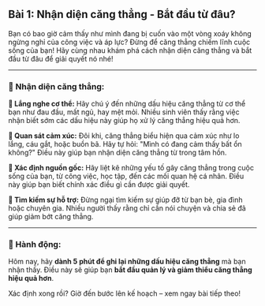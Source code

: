 ## Bài 1: Nhận diện căng thẳng - Bắt đầu từ đâu?

Bạn có bao giờ cảm thấy như mình đang bị cuốn vào một vòng xoáy không ngừng nghỉ của công việc và áp lực? Đừng để căng thẳng chiếm lĩnh cuộc sống của bạn! Hãy cùng nhau khám phá cách nhận diện căng thẳng và bắt đầu từ đâu để giải quyết nó nhé!

---

### 📌 Nhận diện căng thẳng:

**🔹 Lắng nghe cơ thể:**
Hãy chú ý đến những dấu hiệu căng thẳng từ cơ thể bạn như đau đầu, mất ngủ, hay mệt mỏi. Nhiều sinh viên thấy rằng việc nhận biết sớm các dấu hiệu này giúp họ xử lý căng thẳng hiệu quả hơn.

**🔹 Quan sát cảm xúc:**
Đôi khi, căng thẳng biểu hiện qua cảm xúc như lo lắng, cáu gắt, hoặc buồn bã. Hãy tự hỏi: "Mình có đang cảm thấy bất ổn không?" Điều này giúp bạn nhận diện căng thẳng từ trong tâm hồn.

**🔹 Xác định nguồn gốc:**
Hãy liệt kê những yếu tố gây căng thẳng trong cuộc sống của bạn, từ công việc, học tập, đến các mối quan hệ cá nhân. Điều này giúp bạn biết chính xác điều gì cần được giải quyết.

**🔹 Tìm kiếm sự hỗ trợ:**
Đừng ngại tìm kiếm sự giúp đỡ từ bạn bè, gia đình hoặc chuyên gia. Nhiều người thấy rằng chỉ cần nói chuyện và chia sẻ đã giúp giảm bớt căng thẳng.

---

### 🚀 Hành động:

Hôm nay, hãy **dành 5 phút để ghi lại những dấu hiệu căng thẳng** mà bạn nhận thấy. Điều này sẽ giúp bạn **bắt đầu quản lý và giảm thiểu căng thẳng hiệu quả hơn**.

Xác định xong rồi? Giờ đến bước lên kế hoạch – xem ngay bài tiếp theo!